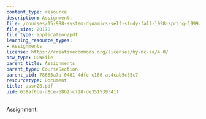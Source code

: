 ```yaml
---
content_type: resource
description: Assignment.
file: /courses/15-988-system-dynamics-self-study-fall-1998-spring-1999/638af6bed8ce68b2c728de351539541f_assn28.pdf
file_size: 20178
file_type: application/pdf
learning_resource_types:
- Assignments
license: https://creativecommons.org/licenses/by-nc-sa/4.0/
ocw_type: OCWFile
parent_title: Assignments
parent_type: CourseSection
parent_uid: 78665a7a-0481-4dfc-c166-ac4cab9c35c7
resourcetype: Document
title: assn28.pdf
uid: 638af6be-d8ce-68b2-c728-de351539541f
---
```

Assignment.